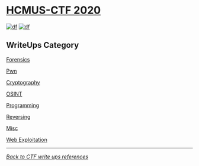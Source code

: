 # [HCMUS-CTF 2020](https://ctf.hcmus.edu.vn/)
[![df](https://img.shields.io/badge/hcmus%20ctf-2020-brightgreen.svg)](https://img.shields.io/badge/hcmus%20ctf-2020-brightgreen.svg)
[![df](https://img.shields.io/badge/B3T4-shark-brightgreen.svg)](https://img.shields.io/badge/B3T4-shark-brightgreen.svg)

## WriteUps Category

[Forensics](forensics/README.md)

[Pwn](pwn/README.md)

[Cryptography](cryptography/README.md)

[OSINT](osint/README.md)

[Programming](programming/README.md)

[Reversing](reversing/README.md)

[Misc](misc/README.md)

[Web Exploitation](web_exploitation/README.md)

---
*[Back to CTF write ups references](../README.md)*

